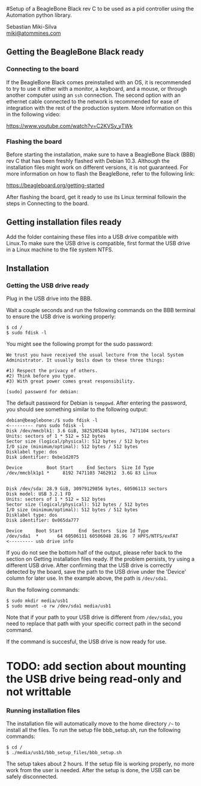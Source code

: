 #Setup of a BeagleBone Black rev C to be used as a pid controller using the Automation python library. 

Sebastian Miki-Silva \
miki@atommines.com


## Getting the BeagleBone Black ready

### Connecting to the board

If the BeagleBone Black comes preinstalled with an OS, it is recommended to try to use it either with a monitor, a 
keyboard, and a mouse, or through another computer using an `ssh` connection. The second option with an ethernet cable 
connected to the network is recommended for ease of integration with the rest of the production system. More information
on this in the following video:

https://www.youtube.com/watch?v=C2KVSy_yTWk


### Flashing the board

Before starting the installation, make sure to have a BeagleBone Black (BBB) rev C that has been freshly flashed with 
Debian 10.3. Although the installation files might work on different versions, it is not guaranteed. For more 
information on how to flash the BeagleBone, refer to the following link:

https://beagleboard.org/getting-started

After flashing the board, get it ready to use its Linux terminal followin the steps in Connecting to the board.

## Getting installation files ready

Add the folder containing these files into a USB drive compatible with Linux.To make sure the USB drive is compatible, 
first format the USB drive in a Linux machine to the file system NTFS. 


## Installation 

### Getting the USB drive ready

Plug in the USB drive into the BBB.

Wait a couple seconds and run the following commands on the BBB terminal to ensure the USB drive is working properly:

    $ cd /
    $ sudo fdisk -l

You might see the following prompt for the sudo password:

    We trust you have received the usual lecture from the local System
    Administrator. It usually boils down to these three things:

    #1) Respect the privacy of others.
    #2) Think before you type.
    #3) With great power comes great responsibility.

    [sudo] password for debian:
    
The default password for Debian is `temppwd`. After entering the password, you should see something similar to the 
following output:
    
    debian@beaglebone:/$ sudo fdisk -l                                        <--------- runs sudo fdisk -l
    Disk /dev/mmcblk1: 3.6 GiB, 3825205248 bytes, 7471104 sectors
    Units: sectors of 1 * 512 = 512 bytes
    Sector size (logical/physical): 512 bytes / 512 bytes
    I/O size (minimum/optimal): 512 bytes / 512 bytes
    Disklabel type: dos
    Disk identifier: 0xbe1d2075
    
    Device         Boot Start     End Sectors  Size Id Type
    /dev/mmcblk1p1 *     8192 7471103 7462912  3.6G 83 Linux
    
    
    Disk /dev/sda: 28.9 GiB, 30979129856 bytes, 60506113 sectors
    Disk model: USB 3.2.1 FD
    Units: sectors of 1 * 512 = 512 bytes
    Sector size (logical/physical): 512 bytes / 512 bytes
    I/O size (minimum/optimal): 512 bytes / 512 bytes
    Disklabel type: dos
    Disk identifier: 0x065da777
    
    Device     Boot Start      End  Sectors  Size Id Type
    /dev/sda1  *       64 60506111 60506048 28.9G  7 HPFS/NTFS/exFAT          <--------- usb drive info

If you do not see the bottom half of the output, please refer back to the section on Getting installation files ready. 
If the problem persists, try using a different USB drive.
After confirming that the USB drive is correctly detected by the board, save the path to the USB drive under the 
'Device' column for later use. In the example above, the path is `/dev/sda1`. 

Run the following commands:

    $ sudo mkdir media/usb1
    $ sudo mount -o rw /dev/sda1 media/usb1

Note that if your path to your USB drive is different from `/dev/sda1`, you need to replace that path with your specific
correct path in the second command. 

If the command is succesful, the USB drive is now ready for use.

 # TODO: add section about mounting the USB drive being read-only and not writtable

### Running installation files

The installation file will automatically move to the home directory `/~` to install all the files. To run the setup file
bbb_setup.sh, run the following commands:

    $ cd /
    $ ./media/usb1/bbb_setup_files/bbb_setup.sh

The setup takes about 2 hours. If the setup file is working properly, no more work from the user is needed. After the 
setup is done, the USB can be safely disconnected.